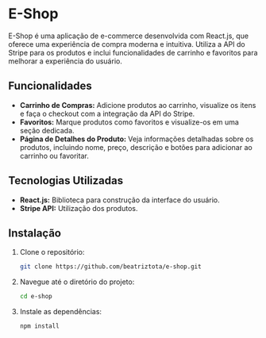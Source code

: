 # E-Shop

E-Shop é uma aplicação de e-commerce desenvolvida com React.js, que oferece uma experiência de compra moderna e intuitiva. Utiliza a API do Stripe para os produtos e inclui funcionalidades de carrinho e favoritos para melhorar a experiência do usuário.

## Funcionalidades

- **Carrinho de Compras:** Adicione produtos ao carrinho, visualize os itens e faça o checkout com a integração da API do Stripe.
- **Favoritos:** Marque produtos como favoritos e visualize-os em uma seção dedicada.
- **Página de Detalhes do Produto:** Veja informações detalhadas sobre os produtos, incluindo nome, preço, descrição e botões para adicionar ao carrinho ou favoritar.


## Tecnologias Utilizadas

- **React.js:** Biblioteca para construção da interface do usuário.
- **Stripe API:** Utilização dos produtos.


## Instalação

1. Clone o repositório:

   ```bash
   git clone https://github.com/beatriztota/e-shop.git


2. Navegue até o diretório do projeto:

   ```bash
   cd e-shop
   
3. Instale as dependências:

   ```bash
   npm install
